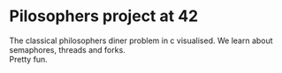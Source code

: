 # Pilosophers project at 42
The classical philosophers diner problem in c visualised. We learn about semaphores, threads and forks.\
Pretty fun.
